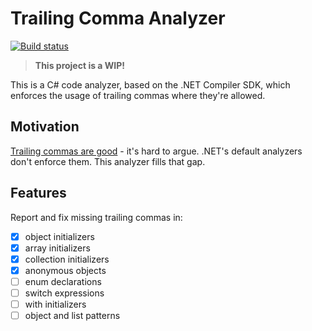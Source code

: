 # Trailing Comma Analyzer

[![Build status](https://github.com/levimcgomes/TrailingCommaAnalyzer/actions/workflows/main.yml/badge.svg)](https://github.com/levimcgomes/TrailingCommaAnalyzer/actions/workflows/main.yml)

> **This project is a WIP!**

This is a C# code analyzer, based on the .NET Compiler SDK, which enforces the usage of trailing commas where they're allowed.

## Motivation

[Trailing commas are good](https://devblogs.microsoft.com/oldnewthing/20240209-00/?p=109379) - it's hard to argue. .NET's default analyzers don't enforce them. This analyzer fills that gap.

## Features

Report and fix missing trailing commas in:

- [x] object initializers
- [x] array initializers
- [x] collection initializers
- [x] anonymous objects
- [ ] enum declarations
- [ ] switch expressions
- [ ] with initializers
- [ ] object and list patterns
